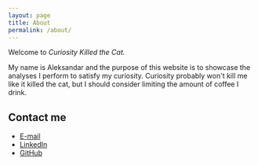 ```yaml
---
layout: page
title: About
permalink: /about/
---
```


Welcome to *Curiosity Killed the Cat.*

My name is Aleksandar and the purpose of this website is to showcase the analyses I perform to satisfy my curiosity. Curiosity probably won't kill me like it killed the cat, but I should consider limiting the amount of coffee I drink.

## Contact me

* [E-mail](mailto:alex@whitedoganalytics.com)
* [LinkedIn](https://www.linkedin.com/in/alex-ratesic)
* [GitHub](https://github.com/velaco)
